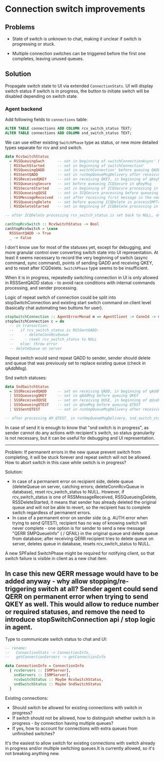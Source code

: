 # Connection switch improvements

## Problems

- State of switch is unknown to chat, making it unclear if switch is progressing or stuck.

- Multiple connection switches can be triggered before the first one completes, leaving unused queues.

## Solution

Propagate switch state to UI via extended `ConnectionStats`. UI will display switch status if switch is in progress, the button to initiate switch will be disabled depending on switch state.

### Agent backend

Add following fields to `connections` table:

```sql
ALTER TABLE connections ADD COLUMN rcv_switch_status TEXT;
ALTER TABLE connections ADD COLUMN snd_switch_status TEXT;
```

We can use either existing `SwitchPhase` type as status, or new more detailed types separate for rcv and snd switch.

```haskell
data RcvSwitchStatus
  = RSSQueuingSwch      -- set in beginning of switchConnectionAsync' before queueing SWCH command
  | RSSSwchStarted      -- set in beginning of switchConnection'
  | RSSQueuingQADD      -- set in switchConnection' before queuing QADD
  | RSSSentQADD         -- set in runSmpQueueMsgDelivery after receiving Right in response to sending QADD
  | RSSReceivedQKEY     -- set on receiving QKEY, in beginning of qKeyMsg
  | RSSQueueingSecure   -- set before queueing ICQSecure in qKeyMsg
  | RSSSecureStarted    -- set in beginning of ICQSecure processing in runCommandProcessing
  | RSSQueueingQUSE     -- set in ICQSecure processing before queueing QUSE
  | RSSMessageReceived  -- set after receiving first message in the new queue (processSMPTransmission, setRcvQueuePrimary)
  | RSSQueueingDelete   -- set before queuing ICQDelete in processSMPTransmission
  | RSSDeleteStarted    -- set in beginning of ICQDelete processing in runCommandProcessing

-- after ICQDelete processing rcv_switch_status is set back to NULL, on internal errors as well

canStopRcvSwitch :: RcvSwitchStatus -> Bool
canStopRcvSwitch = \case
  RSSSentQADD -> True
  _ -> False
```

I don't know use for most of the statuses yet, except for debugging, and more granular control over converting switch state into UI representation. At least it seems necessary to record the very beginning of switch (async command, sync command), points of sending QADD and receiving QKEY, and to reset after ICQDelete. `SwitchPhase` type seems to be insufficient.

When it is in progress, repeatedly switching connection in UI is only allowed in RSSSentQADD status - to avoid race conditions with internal commands processing, and sender processing.

Logic of repeat switch of connection could be split into stopSwitchConnection and existing start switch command on client level (basically chat automating two buttons for user).

```haskell
stopSwitchConnection :: AgentErrorMonad m => AgentClient -> ConnId -> m ConnectionStats
stopSwitchConnection c = do
  -- in transaction:
  --   if rcv_switch_status is RSSSentQADD:
  --     - deleteConnRcvQueue
  --     - reset rcv_switch_status to NULL
  --   else: throw error
  -- deleteQueue on server
```

Repeat switch would send repeat QADD to sender, sender should delete snd queue that was previously set to replace existing queue (check in qAddMsg).

Snd switch statuses:

```haskell
data SndSwitchStatus
  = SSSReceivedQADD     -- set on receiving QADD, in beginning of qAddMsg
  | SSSQueueingQKEY     -- set in qAddMsg before queuing QKEY
  | SSSReceivedQUSE     -- set on receiving QUSE, in beginning of qUseMsg
  | SSSQueueingQTEST    -- set in qUseMsg before queuing QTEST
  | SSSSentQTEST        -- set in runSmpQueueMsgDelivery after receiving Right in response to sending QTEST

-- after processing AM_QTEST_ in runSmpQueueMsgDelivery, snd_switch_status is set back to NULL
```

In case of send it is enough to know that "snd switch is in progress", as sender cannot do any actions with recipient's switch, so status granularity is not necessary, but it can be useful for debugging and UI representation.

---
Problem:
If permanent errors in the new queue prevent switch from completing, it will be stuck forever and repeat switch will not be allowed. How to abort switch in this case while switch is in progress?

Solution:
- In case of a permanent error on recipient side, delete queue (deleteQueue on server, catching errors; deleteConnRcvQueue in database), reset rcv_switch_status to NULL. However, if rcv_switch_status is one of RSSMessageReceived, RSSQueueingDelete, RSSDeleteStarted, it means that sender has already deleted the original queue and will not be able to revert, so the recipient has to complete switch regardless of permanent errors.
- In case of a permanent error on sender side (e.g. AUTH error when trying to send QTEST), recipient has no way of knowing switch will never complete - one option is for sender to send a new message "QERR SMPQueueInfo" ( / QFAIL) in the original queue and delete queue from database; after receiving QERR recipient tries to delete queue on server, deletes queue in database, resets rcv_switch_status to NULL.

A new SPFailed SwitchPhase might be required for notifying client, so that switch failure is visible in client as a new chat item.

In case this new QERR message would have to be added anyway - why allow stopping/re-triggering switch at all? Sender agent could send QERR on permanent error when trying to send QKEY as well. This would allow to reduce number or required statuses, and remove the need to introduce stopSwitchConnection api / stop logic in agent.
---

Type to communicate switch status to chat and UI:

```haskell
-- rename:
--   ConnectionStats -> ConnectionInfo,
--   getConnectionServers -> getConnectionInfo

data ConnectionInfo = ConnectionInfo
  { rcvServers :: [SMPServer],
    sndServers :: [SMPServer],
    rcvSwitchStatus :: Maybe RcvSwitchStatus,
    sndSwitchStatus :: Maybe SndSwitchStatus
  }
```

Existing connections:

- Should switch be allowed for existing connections with switch in progress?
- If switch should not be allowed, how to distinguish whether switch is in progress - by connection having multiple queues?
- If yes, how to account for connections with extra queues from unfinished switches?

It's the easiest to allow switch for existing connections with switch already in progress and/or multiple switching queues.It is currently allowed, so it's not breaking anything new.
